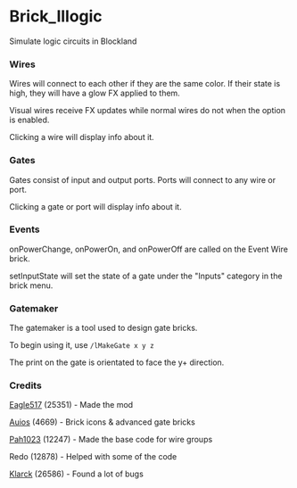# Brick_Illogic
Simulate logic circuits in Blockland

### Wires
Wires will connect to each other if they are the same color. If their state is high, they will have a glow FX applied to them.

Visual wires receive FX updates while normal wires do not when the option is enabled.

Clicking a wire will display info about it.

### Gates
Gates consist of input and output ports. Ports will connect to any wire or port.

Clicking a gate or port will display info about it.

### Events
onPowerChange, onPowerOn, and onPowerOff are called on the Event Wire brick.

setInputState will set the state of a gate under the "Inputs" category in the brick menu.

### Gatemaker
The gatemaker is a tool used to design gate bricks.

To begin using it, use `/lMakeGate x y z`

The print on the gate is orientated to face the y+ direction.

### Credits
[Eagle517](https://github.com/Eagle517) (25351) - Made the mod

[Auios](https://github.com/Auios) (4669) - Brick icons & advanced gate bricks


[Pah1023](https://github.com/Pah1023) (12247) - Made the base code for wire groups

Redo (12878) - Helped with some of the code

[Klarck](https://github.com/Ykulvaarlck) (26586) - Found a lot of bugs

